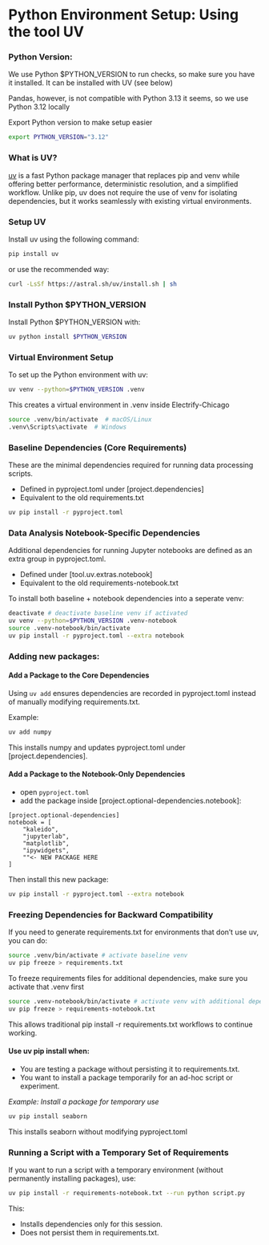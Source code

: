 
# Python Environment Setup: Using the tool UV

### Python Version:
We use Python $PYTHON_VERSION to run checks, so make sure you have it installed. It can be installed with UV (see below)

Pandas, however, is not compatible with Python 3.13 it seems, so we use Python 3.12 locally

Export Python version to make setup easier 

```bash
export PYTHON_VERSION="3.12"
```

### What is UV?

[uv](https://github.com/astral-sh/uv) is a fast Python package manager that replaces pip and venv while offering better performance, deterministic resolution, and a simplified workflow. Unlike pip, uv does not require the use of venv for isolating dependencies, but it works seamlessly with existing virtual environments.

### Setup UV
Install uv using the following command:
```bash
pip install uv
```

or use the recommended way:
```bash
curl -LsSf https://astral.sh/uv/install.sh | sh
```

### Install Python $PYTHON_VERSION
Install Python $PYTHON_VERSION with:
```bash
uv python install $PYTHON_VERSION
```

### Virtual Environment Setup
To set up the Python environment with uv:
```bash
uv venv --python=$PYTHON_VERSION .venv
```
This creates a virtual environment in .venv inside Electrify-Chicago

```bash
source .venv/bin/activate  # macOS/Linux
.venv\Scripts\activate  # Windows
```
### Baseline Dependencies (Core Requirements)
These are the minimal dependencies required for running data processing scripts.
- Defined in pyproject.toml under [project.dependencies]
- Equivalent to the old requirements.txt

```bash
uv pip install -r pyproject.toml
```

### Data Analysis Notebook-Specific Dependencies
Additional dependencies for running Jupyter notebooks are defined as an extra group in pyproject.toml.
- Defined under [tool.uv.extras.notebook]
- Equivalent to the old requirements-notebook.txt

To install both baseline + notebook dependencies into a seperate venv:
```bash
deactivate # deactivate baseline venv if activated
uv venv --python=$PYTHON_VERSION .venv-notebook
source .venv-notebook/bin/activate
uv pip install -r pyproject.toml --extra notebook
```


### Adding new packages:

#### Add a Package to the Core Dependencies
Using `uv add` ensures dependencies are recorded in pyproject.toml instead of manually modifying requirements.txt.

Example:
```bash
uv add numpy
```
This installs numpy and updates pyproject.toml under [project.dependencies].

#### Add a Package to the Notebook-Only Dependencies

- open `pyproject.toml`
- add the package inside [project.optional-dependencies.notebook]:
```text
[project.optional-dependencies]
notebook = [
    "kaleido",
    "jupyterlab",
    "matplotlib",
    "ipywidgets",
    ""<- NEW PACKAGE HERE
]
```

Then install this new package:
```bash
uv pip install -r pyproject.toml --extra notebook
```

### Freezing Dependencies for Backward Compatibility
If you need to generate requirements.txt for environments that don’t use uv, you can do:
```bash
source .venv/bin/activate # activate baseline venv
uv pip freeze > requirements.txt
```

To freeze requirements files for additional dependencies, make sure you activate that .venv first
```bash
source .venv-notebook/bin/activate # activate venv with additional depencies
uv pip freeze > requirements-notebook.txt
```

This allows traditional pip install -r requirements.txt workflows to continue working.

#### Use uv pip install when:

- You are testing a package without persisting it to requirements.txt.
- You want to install a package temporarily for an ad-hoc script or experiment.

*Example: Install a package for temporary use*
```bash
uv pip install seaborn
```
This installs seaborn without modifying pyproject.toml

### Running a Script with a Temporary Set of Requirements

If you want to run a script with a temporary environment (without permanently installing packages), use:

```bash
uv pip install -r requirements-notebook.txt --run python script.py
```
This:
- Installs dependencies only for this session.
- Does not persist them in requirements.txt.
